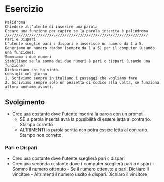 # Esercizio
``````
Palidroma
Chiedere all'utente di inserire una parola
Creare una funzione per capire se la parola inserita è palindroma
/////////////////////////////////////////////////////////////////
Pari e Dispari
L'utente sceglie pari o dispari e inserisce un numero da 1 a 5.
Generiamo un numero random (sempre da 1 a 5) per il computer (usando una funzione).
Sommiamo i due numeri
Stabiliamo se la somma dei due numeri è pari o dispari (usando una funzione)
Dichiariamo chi ha vinto.
Consigli del giorno
1. Scriviamo sempre in italiano i passaggi che vogliamo fare
2. Scriviamo sempre solo un pezzetto di codice alla volta, se funziona allora andiamo avanti.
``````
## Svolgimento
- Creo una costante dove l'utente inserirà la parola con un prompt
    - SE la parola inserità avrà la possibilità di essere letta al contrario. Stampo corretto
    - ALTRIMENTI  la parola scritta non potra essere letta al contrario. Stampo non corretto


### Pari e Dispari
- Creo una costante dove l'utente sceglierà pari o dispari
- Creo una seconda costante dove il computer sceglierà pari o dispari
        - Sommo il numero ottenuto
         - Se il numero ottenuto e pari. Dichiaro il vincitore
        - Altrimenti il numero uscito è dispari. Dichiaro il vincitore

    